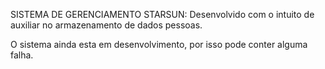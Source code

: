 SISTEMA DE GERENCIAMENTO STARSUN: Desenvolvido com o intuito de auxiliar no armazenamento de dados pessoas.

O sistema ainda esta em desenvolvimento, por isso pode conter alguma falha.
